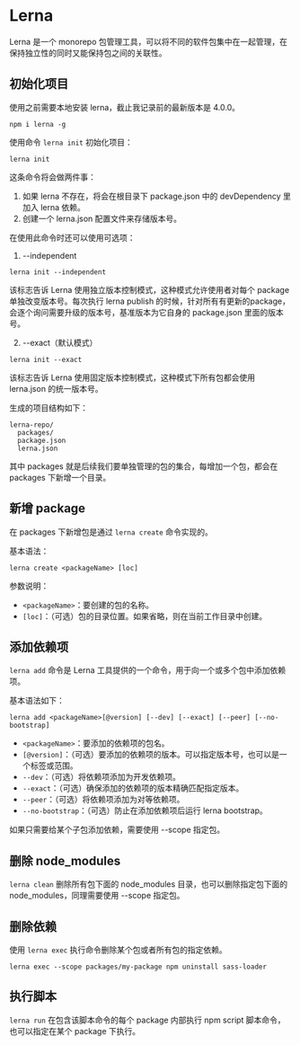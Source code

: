 # Lerna

Lerna 是一个 monorepo 包管理工具，可以将不同的软件包集中在一起管理，在保持独立性的同时又能保持包之间的关联性。

## 初始化项目

使用之前需要本地安装 lerna，截止我记录前的最新版本是 4.0.0。

```shell
npm i lerna -g
```

使用命令 `lerna init` 初始化项目：

```shell
lerna init
```

这条命令将会做两件事：

1. 如果 lerna 不存在，将会在根目录下 package.json 中的 devDependency 里加入 lerna 依赖。
2. 创建一个 lerna.json 配置文件来存储版本号。

在使用此命令时还可以使用可选项：

1. --independent

```shell
lerna init --independent
```

该标志告诉 Lerna 使用独立版本控制模式，这种模式允许使用者对每个 package 单独改变版本号。每次执行 lerna publish 的时候，针对所有有更新的package，会逐个询问需要升级的版本号，基准版本为它自身的 package.json 里面的版本号。

2. --exact（默认模式）

```shell
lerna init --exact
```

该标志告诉 Lerna 使用固定版本控制模式，这种模式下所有包都会使用 lerna.json 的统一版本号。

生成的项目结构如下：

```
lerna-repo/
  packages/
  package.json
  lerna.json
```

其中 packages 就是后续我们要单独管理的包的集合，每增加一个包，都会在 packages 下新增一个目录。

## 新增 package

在 packages 下新增包是通过 `lerna create` 命令实现的。

基本语法：

```
lerna create <packageName> [loc]
```

参数说明：

- `<packageName>`：要创建的包的名称。
- `[loc]`：（可选）包的目录位置。如果省略，则在当前工作目录中创建。

## 添加依赖项


`lerna add` 命令是 Lerna 工具提供的一个命令，用于向一个或多个包中添加依赖项。

基本语法如下：

```
lerna add <packageName>[@version] [--dev] [--exact] [--peer] [--no-bootstrap]
```

- `<packageName>`：要添加的依赖项的包名。
- `[@version]`：（可选）要添加的依赖项的版本。可以指定版本号，也可以是一个标签或范围。
- `--dev`：（可选）将依赖项添加为开发依赖项。
- `--exact`：（可选）确保添加的依赖项的版本精确匹配指定版本。
- `--peer`：（可选）将依赖项添加为对等依赖项。
- `--no-bootstrap`：（可选）防止在添加依赖项后运行 lerna bootstrap。

如果只需要给某个子包添加依赖，需要使用 --scope 指定包。

## 删除 node_modules

`lerna clean` 删除所有包下面的 node_modules 目录，也可以删除指定包下面的 node_modules，同理需要使用 --scope 指定包。

## 删除依赖

使用 `lerna exec` 执行命令删除某个包或者所有包的指定依赖。

```
lerna exec --scope packages/my-package npm uninstall sass-loader
```

## 执行脚本

`lerna run` 在包含该脚本命令的每个 package 内部执行 npm script 脚本命令，也可以指定在某个 package 下执行。

